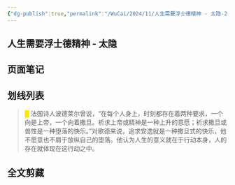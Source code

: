 ```yaml
---
{"dg-publish":true,"permalink":"/WuCai/2024/11/人生需要浮士德精神 - 太隐-20241110-HMH3D5K/"}
---
```



## 人生需要浮士德精神 - 太隐 

## 页面笔记


## 划线列表
> <font color="#FFE500">█  </font>法国诗人波德莱尔曾说，“在每个人身上，时刻都存在着两种要求，一个向是上帝，一个向着撒旦。祈求上帝或精神是一种上升的意愿；祈求撒旦或兽性是一种堕落的快乐。”对歌德来说，追求安逸就是一种撒旦式的快乐，他不愿意也不屑于放纵自己的堕落。他认为人生的意义就在于行动本身，人的存在就体现在这行动之中。 


## 全文剪藏

